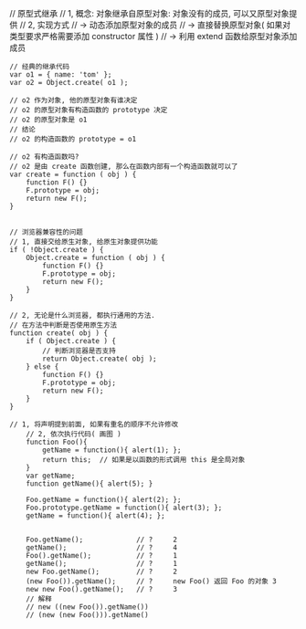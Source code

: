 // 原型式继承
	// 1, 概念: 对象继承自原型对象: 对象没有的成员, 可以又原型对象提供
	// 2, 实现方式
	//		-> 动态添加原型对象的成员
	//		-> 直接替换原型对象( 如果对类型要求严格需要添加 constructor 属性 )
	//		-> 利用 extend 函数给原型对象添加成员
	
	// 经典的继承代码
	var o1 = { name: 'tom' };
	var o2 = Object.create( o1 );
	
	// o2 作为对象, 他的原型对象有谁决定
	// o2 的原型对象有构造函数的 prototype 决定
	// o2 的原型对象是 o1
	// 结论
	// o2 的构造函数的 prototype = o1
	
	// o2 有构造函数吗?
	// o2 是由 create 函数创建, 那么在函数内部有一个构造函数就可以了
	var create = function ( obj ) {
		function F() {}
		F.prototype = obj;
		return new F();
	}
	
	
	// 浏览器兼容性的问题
	// 1, 直接交给原生对象, 给原生对象提供功能
	if ( !Object.create ) {
		Object.create = function ( obj ) {
			function F() {}
			F.prototype = obj;
			return new F();
		}
	}
	
	// 2, 无论是什么浏览器, 都执行通用的方法.
	// 在方法中判断是否使用原生方法
	function create( obj ) {
		if ( Object.create ) {
			// 判断浏览器是否支持
			return Object.create( obj );
		} else {
			function F() {}
			F.prototype = obj;
			return new F();
		}
	}

	// 1, 将声明提到前面, 如果有重名的顺序不允许修改
		// 2, 依次执行代码( 画图 )
		function Foo(){
			getName = function(){ alert(1); };
			return this;  // 如果是以函数的形式调用 this 是全局对象
		}
		var getName;
		function getName(){ alert(5); }
		
		Foo.getName = function(){ alert(2); };
		Foo.prototype.getName = function(){ alert(3); };
		getName = function(){ alert(4); };
		

		Foo.getName();             // ?		2
		getName();                 // ?		4
		Foo().getName();           // ?		1
		getName();                 // ?		1
		new Foo.getName();         // ?		2
		(new Foo()).getName();     // ?		new Foo() 返回 Foo 的对象 3
		new new Foo().getName();   // ? 	3
		// 解释
		// new ((new Foo()).getName())
		// (new (new Foo())).getName()

<!DOCTYPE html>
<html>

<head>
    <meta charset="UTF-8">
    <title></title>
    <script type="text/javascript">
        // 词法作用域
        // 在 开发语言中 常见的作用域规则就是: 块级作用域 和 词法作用域
        // 

        // 什么叫作用域?
        // 起作用的区域
        // 定义变量后, 可以在哪一个范围内使用该变量

        // 块级作用域
        // 所谓的块级作用域就是 用一个块 结构分割变量的访问区域
        // 所谓的块就是 {}
        // 代表语言: C 语言( C 系 )


        // 词法作用域
        // 就是变量的作用范围, 在书写代码的时候就已经决定, 与运行时无关
        // 分割作用域的只有函数

        // 词法作用域 解释

        // 只和代码的书写，定义时的顺序有关，和运行时候的顺序无关
        // 函数内部可访问外部的变量，反之则不允许

        // 面试题

        /*
        if ( 'a' in window ) {
        	var a = 10; // 一个是声明, 一个是赋值
        }  
        alert( a );
        */
        // 10
        // undefined
        // err
        // null


        // 变式
        /*
        if ( 'b' in window ) {
        	var a = 10; // 一个是声明, 一个是赋值
        }  
        alert( a );
        */
    </script>
</head>

<body>
</body>

</html>			